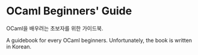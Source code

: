 OCaml Beginners' Guide
======================

OCaml을 배우려는 초보자를 위한 가이드북.

A guidebook for every OCaml beginners. Unfortunately, the book is written in Korean.
